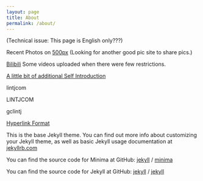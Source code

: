 ```yaml
---
layout: page
title: About
permalink: /about/
---
```

(Technical issue: This page is English only???)  
  
Recent Photos on [500px](https://500px.com/gclintj "500px") (Looking for another good pic site to share pics.)  
  
[Bilibili](https://space.bilibili.com/2781398/ "Videos") Some videos uploaded when there were few restrictions.
  
[A little bit of additional Self Introduction](http://www.lintj.com/personal/2019/02/12/ZiLi.html "Extra")  
   
lintjcom  
  
LINTJCOM  
  
gclintj  
  
[Hyperlink Format](https://www.lintj.com "format lintj.com")    
  
This is the base Jekyll theme. You can find out more info about customizing your Jekyll theme, as well as basic Jekyll usage documentation at [jekyllrb.com](https://jekyllrb.com/)

You can find the source code for Minima at GitHub:
[jekyll][jekyll-organization] /
[minima](https://github.com/jekyll/minima)

You can find the source code for Jekyll at GitHub:
[jekyll][jekyll-organization] /
[jekyll](https://github.com/jekyll/jekyll)


[jekyll-organization]: https://github.com/jekyll
